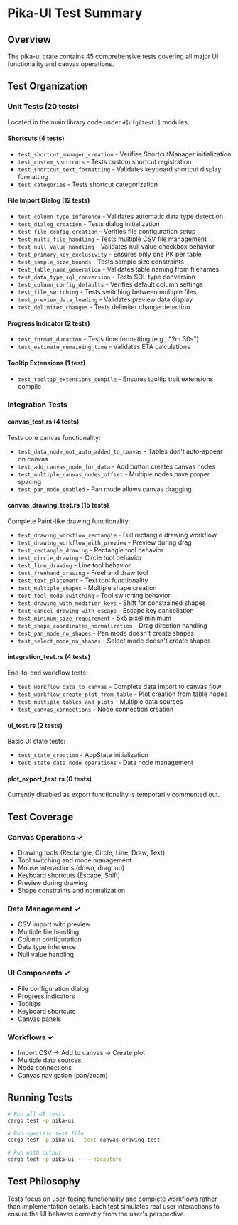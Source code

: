 # Pika-UI Test Summary

## Overview
The pika-ui crate contains 45 comprehensive tests covering all major UI functionality and canvas operations.

## Test Organization

### Unit Tests (20 tests)
Located in the main library code under `#[cfg(test)]` modules.

#### Shortcuts (4 tests)
- `test_shortcut_manager_creation` - Verifies ShortcutManager initialization
- `test_custom_shortcuts` - Tests custom shortcut registration
- `test_shortcut_text_formatting` - Validates keyboard shortcut display formatting
- `test_categories` - Tests shortcut categorization

#### File Import Dialog (12 tests)
- `test_column_type_inference` - Validates automatic data type detection
- `test_dialog_creation` - Tests dialog initialization
- `test_file_config_creation` - Verifies file configuration setup
- `test_multi_file_handling` - Tests multiple CSV file management
- `test_null_value_handling` - Validates null value checkbox behavior
- `test_primary_key_exclusivity` - Ensures only one PK per table
- `test_sample_size_bounds` - Tests sample size constraints
- `test_table_name_generation` - Validates table naming from filenames
- `test_data_type_sql_conversion` - Tests SQL type conversion
- `test_column_config_defaults` - Verifies default column settings
- `test_file_switching` - Tests switching between multiple files
- `test_preview_data_loading` - Validates preview data display
- `test_delimiter_changes` - Tests delimiter change detection

#### Progress Indicator (2 tests)
- `test_format_duration` - Tests time formatting (e.g., "2m 30s")
- `test_estimate_remaining_time` - Validates ETA calculations

#### Tooltip Extensions (1 test)
- `test_tooltip_extensions_compile` - Ensures tooltip trait extensions compile

### Integration Tests

#### canvas_test.rs (4 tests)
Tests core canvas functionality:
- `test_data_node_not_auto_added_to_canvas` - Tables don't auto-appear on canvas
- `test_add_canvas_node_for_data` - Add button creates canvas nodes
- `test_multiple_canvas_nodes_offset` - Multiple nodes have proper spacing
- `test_pan_mode_enabled` - Pan mode allows canvas dragging

#### canvas_drawing_test.rs (15 tests)
Complete Paint-like drawing functionality:
- `test_drawing_workflow_rectangle` - Full rectangle drawing workflow
- `test_drawing_workflow_with_preview` - Preview during drag
- `test_rectangle_drawing` - Rectangle tool behavior
- `test_circle_drawing` - Circle tool behavior
- `test_line_drawing` - Line tool behavior
- `test_freehand_drawing` - Freehand draw tool
- `test_text_placement` - Text tool functionality
- `test_multiple_shapes` - Multiple shape creation
- `test_tool_mode_switching` - Tool switching behavior
- `test_drawing_with_modifier_keys` - Shift for constrained shapes
- `test_cancel_drawing_with_escape` - Escape key cancellation
- `test_minimum_size_requirement` - 5x5 pixel minimum
- `test_shape_coordinates_normalization` - Drag direction handling
- `test_pan_mode_no_shapes` - Pan mode doesn't create shapes
- `test_select_mode_no_shapes` - Select mode doesn't create shapes

#### integration_test.rs (4 tests)
End-to-end workflow tests:
- `test_workflow_data_to_canvas` - Complete data import to canvas flow
- `test_workflow_create_plot_from_table` - Plot creation from table nodes
- `test_multiple_tables_and_plots` - Multiple data sources
- `test_canvas_connections` - Node connection creation

#### ui_test.rs (2 tests)
Basic UI state tests:
- `test_state_creation` - AppState initialization
- `test_state_data_node_operations` - Data node management

#### plot_export_test.rs (0 tests)
Currently disabled as export functionality is temporarily commented out.

## Test Coverage

### Canvas Operations ✓
- Drawing tools (Rectangle, Circle, Line, Draw, Text)
- Tool switching and mode management
- Mouse interactions (down, drag, up)
- Keyboard shortcuts (Escape, Shift)
- Preview during drawing
- Shape constraints and normalization

### Data Management ✓
- CSV import with preview
- Multiple file handling
- Column configuration
- Data type inference
- Null value handling

### UI Components ✓
- File configuration dialog
- Progress indicators
- Tooltips
- Keyboard shortcuts
- Canvas panels

### Workflows ✓
- Import CSV → Add to canvas → Create plot
- Multiple data sources
- Node connections
- Canvas navigation (pan/zoom)

## Running Tests

```bash
# Run all UI tests
cargo test -p pika-ui

# Run specific test file
cargo test -p pika-ui --test canvas_drawing_test

# Run with output
cargo test -p pika-ui -- --nocapture
```

## Test Philosophy
Tests focus on user-facing functionality and complete workflows rather than implementation details. Each test simulates real user interactions to ensure the UI behaves correctly from the user's perspective. 
